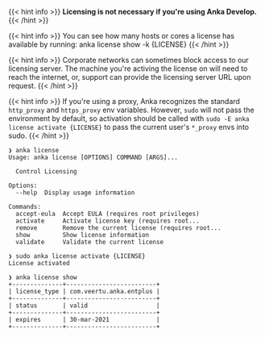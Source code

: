 
{{< hint info >}}
**Licensing is not necessary if you're using Anka Develop.**
{{< /hint >}}

{{< hint info >}}
You can see how many hosts or cores a license has available by running: anka license show -k {LICENSE}
{{< /hint >}}

{{< hint info >}}
Corporate networks can sometimes block access to our licensing server. The machine you're activing the license on will need to reach the internet, or, support can provide the licensing server URL upon request.
{{< /hint >}}

{{< hint info >}}
If you're using a proxy, Anka recognizes the standard `http_proxy` and `https_proxy` env variables. However, `sudo` will not pass the environment by default, so activation should be called with `sudo -E anka license activate {LICENSE}` to pass the current user's `*_proxy` envs into sudo.
{{< /hint >}}

```shell
❯ anka license     
Usage: anka license [OPTIONS] COMMAND [ARGS]...

  Control Licensing

Options:
  --help  Display usage information

Commands:
  accept-eula  Accept EULA (requires root privileges)
  activate     Activate license key (requires root...
  remove       Remove the current license (requires root...
  show         Show license information
  validate     Validate the current license
  
❯ sudo anka license activate {LICENSE}
License activated

❯ anka license show
+--------------+-------------------------+
| license_type | com.veertu.anka.entplus |
+--------------+-------------------------+
| status       | valid                   |
+--------------+-------------------------+
| expires      | 30-mar-2021             |
+--------------+-------------------------+
```